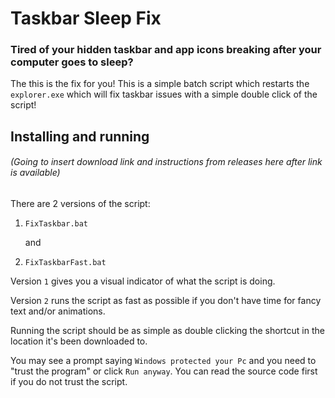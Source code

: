 # Taskbar Sleep Fix

### Tired of your hidden taskbar and app icons breaking after your computer goes to sleep?

The this is the fix for you! This is a simple batch script which restarts the `explorer.exe` which will fix taskbar issues with a simple double click of the script!

## Installing and running

###### (Going to insert download link and instructions from releases here after link is available)

There are 2 versions of the script: 

1. `FixTaskbar.bat`

    and

2. `FixTaskbarFast.bat`

Version `1` gives you a visual indicator of what the script is doing.

Version `2` runs the script as fast as possible if you don't have time for fancy text and/or animations.

Running the script should be as simple as double clicking the shortcut in the location it's been downloaded to.

You may see a prompt saying `Windows protected your Pc` and you need to "trust the program" or click `Run anyway`. You can read the source code first if you do not trust the script.
